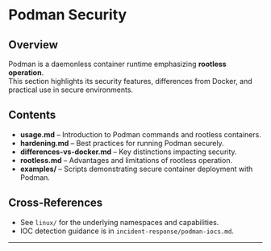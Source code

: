 # Podman Security

## Overview
Podman is a daemonless container runtime emphasizing **rootless operation**.  
This section highlights its security features, differences from Docker, and practical use in secure environments.

## Contents
- **usage.md** – Introduction to Podman commands and rootless containers.
- **hardening.md** – Best practices for running Podman securely.
- **differences-vs-docker.md** – Key distinctions impacting security.
- **rootless.md** – Advantages and limitations of rootless operation.
- **examples/** – Scripts demonstrating secure container deployment with Podman.

## Cross-References
- See `linux/` for the underlying namespaces and capabilities.
- IOC detection guidance is in `incident-response/podman-iocs.md`.

----
